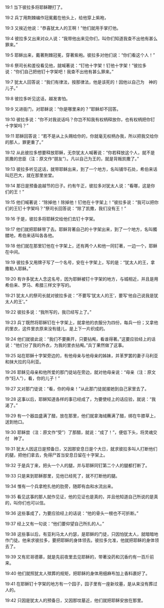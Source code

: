 <a id="1"></a>19:1  当下彼拉多将耶稣鞭打了。  

<a id="2"></a>19:2  兵丁用荆棘编作冠冕戴在他头上，给他穿上紫袍，  

<a id="3"></a>19:3  又挨近他说：“恭喜犹太人的王啊！”他们就用手掌打他。  

<a id="4"></a>19:4  彼拉多又出来对众人说：“我带他出来见你们，叫你们知道我查不出他有甚么罪来。”  

<a id="5"></a>19:5  耶稣出来，戴著荆棘冠冕，穿著紫袍。彼拉多对他们说：“你们看这个人！”  

<a id="6"></a>19:6  祭司长和差役看见他，就喊著说：“钉他十字架！钉他十字架！”彼拉多说：“你们自己把他钉十字架吧！我查不出他有甚么罪来。”  

<a id="7"></a>19:7  犹太人回答说：“我们有律法，按那律法，他是该死的！因他以自己为　神的儿子。”  

<a id="8"></a>19:8  彼拉多听见这话，越发害怕。  

<a id="9"></a>19:9  又进衙门，对耶稣说：“你是哪里来的？”耶稣却不回答。  

<a id="10"></a>19:10  彼拉多说：“你不对我说话吗？你岂不知我有权柄释放你，也有权柄把你钉十字架吗？”  

<a id="11"></a>19:11  耶稣回答说：“若不是从上头赐给你的，你就毫无权柄办我，所以把我交给你的那人，罪更重了。”  

<a id="12"></a>19:12  从此彼拉多想要释放耶稣，无奈犹太人喊著说：“你若释放这个人，就不是凯撒的忠臣（注：原文作“朋友”）。凡以自己为王的，就是背叛凯撒了。”  

<a id="13"></a>19:13  彼拉多听见这话，就带耶稣出来，到了一个地方，名叫铺华石处，希伯来话叫厄巴大，就在那里坐堂。  

<a id="14"></a>19:14  那日是预备逾越节的日子。约有午正，彼拉多对犹太人说：“看哪，这是你们的王！”  

<a id="15"></a>19:15  他们喊著说：“除掉他！除掉他！钉他在十字架上！”彼拉多说：“我可以把你们的王钉十字架吗？”祭司长回答说：“除了凯撒，我们没有王！”  

<a id="16"></a>19:16  于是，彼拉多将耶稣交给他们去钉十字架。  

<a id="17"></a>19:17  他们就把耶稣带了去。耶稣背著自己的十字架出来，到了一个地方，名叫髑髅地，希伯来话叫各各他。　  

<a id="18"></a>19:18  他们就在那里钉他在十字架上，还有两个人和他一同钉著，一边一个，耶稣在中间。  

<a id="19"></a>19:19  彼拉多又用牌子写了一个名号，安在十字架上，写的是：“犹太人的王，拿撒勒人耶稣。”  

<a id="20"></a>19:20  有许多犹太人念这名号，因为耶稣被钉十字架的地方，与城相近，并且是用希伯来、罗马、希腊三样文字写的。  

<a id="21"></a>19:21  犹太人的祭司长就对彼拉多说：“不要写‘犹太人的王’，要写‘他自己说我是犹太人的王’。”  

<a id="22"></a>19:22  彼拉多说：“我所写的，我已经写上了。”  

<a id="23"></a>19:23  兵丁既然将耶稣钉在十字架上，就拿他的衣服分为四份，每兵一份；又拿他的里衣，这件里衣原来没有缝儿，是上下一片织成的。  

<a id="24"></a>19:24  他们就彼此说：“我们不要撕开，只要拈阄，看谁得著。”这要应验经上的话说：“他们分了我的外衣，为我的里衣拈阄。”兵丁果然做了这事。  

<a id="25"></a>19:25  站在耶稣十字架旁边的，有他母亲与他母亲的姊妹，并革罗罢的妻子马利亚和抹大拉的马利亚。  

<a id="26"></a>19:26  耶稣见母亲和他所爱的那门徒站在旁边，就对他母亲说：“母亲（注：原文作“妇人”），看，你的儿子！”  

<a id="27"></a>19:27  又对那门徒说：“看，你的母亲！”从此那门徒就接她到自己家里去了。  

<a id="28"></a>19:28  这事以后，耶稣知道各样的事已经成了，为要使经上的话应验，就说：“我渴了。”  

<a id="29"></a>19:29  有一个器皿盛满了醋，放在那里，他们就拿海绒蘸满了醋，绑在牛膝草上，送到他口。  

<a id="30"></a>19:30  耶稣尝（注：原文作“受”）了那醋，就说：“成了！”，便低下头，将灵魂交付　神了。  

<a id="31"></a>19:31  犹太人因这日是预备日，又因那安息日是个大日，就求彼拉多叫人打断他们的腿，把他们拿去，免得尸首当安息日留在十字架上。  

<a id="32"></a>19:32  于是兵丁来，把头一个人的腿，并与耶稣同钉第二个人的腿都打断了。  

<a id="33"></a>19:33  只是来到耶稣那里，见他已经死了，就不打断他的腿。  

<a id="34"></a>19:34  惟有一个兵拿枪扎他的肋旁，随即有血和水流出来。  

<a id="35"></a>19:35  看见这事的那人就作见证，他的见证也是真的，并且他知道自己所说的是真的，叫你们也可以信。  

<a id="36"></a>19:36  这些事成了，为要应验经上的话说：“他的骨头一根也不可折断。”  

<a id="37"></a>19:37  经上又有一句说：“他们要仰望自己所扎的人。”  

<a id="38"></a>19:38  这些事以后，有亚利马太人约瑟，是耶稣的门徒，只因怕犹太人，就暗暗地作门徒。他来求彼拉多，要把耶稣的身体领去。彼拉多允准，他就把耶稣的身体领去了。  

<a id="39"></a>19:39  又有尼哥德慕，就是先前夜里去见耶稣的，带著没药和沉香约有一百斤前来。  

<a id="40"></a>19:40  他们就照犹太人殡葬的规矩，把耶稣的身体用细麻布加上香料裹好了。  

<a id="41"></a>19:41  在耶稣钉十字架的地方有一个园子，园子里有一座新坟墓，是从来没有葬过人的。  

<a id="42"></a>19:42  只因是犹太人的预备日，又因那坟墓近，他们就把耶稣安放在那里。  
